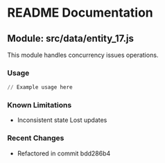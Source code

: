 # README Documentation

## Module: src/data/entity_17.js

This module handles concurrency issues operations.

### Usage

```python
// Example usage here
```

### Known Limitations

- Inconsistent state Lost updates

### Recent Changes

- Refactored in commit bdd286b4
